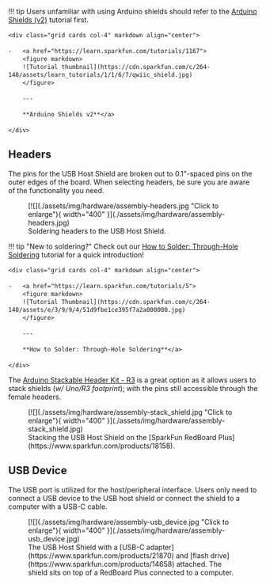 !!! tip
	Users unfamiliar with using Arduino shields should refer to the [Arduino Shields (v2)](https://learn.sparkfun.com/tutorials/arduino-shields-v2) tutorial first.

	<div class="grid cards col-4" markdown align="center">

	-   <a href="https://learn.sparkfun.com/tutorials/1167">
		<figure markdown>
		![Tutorial thumbnail](https://cdn.sparkfun.com/c/264-148/assets/learn_tutorials/1/1/6/7/qwiic_shield.jpg)
		</figure>

		---
		
		**Arduino Shields v2**</a>

	</div>


## Headers
The pins for the USB Host Shield are broken out to 0.1"-spaced pins on the outer edges of the board. When selecting headers, be sure you are aware of the functionality you need.

<figure markdown>
[![](./assets/img/hardware/assembly-headers.jpg "Click to enlarge"){ width="400" }](./assets/img/hardware/assembly-headers.jpg)
<figcaption markdown>Soldering headers to the USB Host Shield.</figcaption>
</figure>

!!! tip "New to soldering?"
	Check out our [How to Solder: Through-Hole Soldering](https://learn.sparkfun.com/tutorials/5) tutorial for a quick introduction!

	<div class="grid cards col-4" markdown align="center">

	-   <a href="https://learn.sparkfun.com/tutorials/5">
		<figure markdown>
		![Tutorial Thumbnail](https://cdn.sparkfun.com/c/264-148/assets/e/3/9/9/4/51d9fbe1ce395f7a2a000000.jpg)
		</figure>

		---

		**How to Solder: Through-Hole Soldering**</a>

	</div>

The [Arduino Stackable Header Kit - R3](https://www.sparkfun.com/products/11417) is a great option as it allows users to stack shields (*w/ Uno/R3 footprint*); with the pins still accessible through the female headers.

<figure markdown>
[![](./assets/img/hardware/assembly-stack_shield.jpg "Click to enlarge"){ width="400" }](./assets/img/hardware/assembly-stack_shield.jpg)
<figcaption markdown>Stacking the USB Host Shield on the [SparkFun RedBoard Plus](https://www.sparkfun.com/products/18158).</figcaption>
</figure>

## USB Device
The USB port is utilized for the host/peripheral interface. Users only need to connect a USB device to the USB host shield or connect the shield to a computer with a USB-C cable.

<figure markdown>
[![](./assets/img/hardware/assembly-usb_device.jpg "Click to enlarge"){ width="400" }](./assets/img/hardware/assembly-usb_device.jpg)
<figcaption markdown>The USB Host Shield with a [USB-C adapter](https://www.sparkfun.com/products/21870) and [flash drive](https://www.sparkfun.com/products/14658) attached. The shield sits on top of a RedBoard Plus connected to a computer.</figcaption>
</figure>